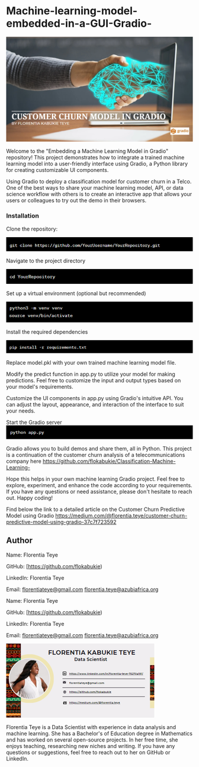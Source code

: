 # Machine-learning-model-embedded-in-a-GUI-Gradio-

![image](gradioposter.png)

Welcome to the "Embedding a Machine Learning Model in Gradio" repository! This project demonstrates how to integrate a trained machine learning model into a user-friendly interface using Gradio, a Python library for creating customizable UI components.

Using Gradio to deploy a classification model for customer churn in a Telco.
One of the best ways to share your machine learning model, API, or data science workflow with others is to create an interactive app that allows your users or colleagues to try out the demo in their browsers.

### **Installation**
Clone the repository:

![image](gradio1.png)

Navigate to the project directory

![image](gradio2.png)

Set up a virtual environment (optional but recommended)

![image](gradio3.png)

Install the required dependencies

![image](gradio4.png)

Replace model.pkl with your own trained machine learning model file.

Modify the predict function in app.py to utilize your model for making predictions. Feel free to customize the input and output types based on your model's requirements.

Customize the UI components in app.py using Gradio's intuitive API. You can adjust the layout, appearance, and interaction of the interface to suit your needs.

Start the Gradio server
![image](gradio5.png)


Gradio allows you to build demos and share them, all in Python.
This project is a continuation of the customer churn analysis of a telecommunications company here https://github.com/flokabukie/Classification-Machine-Learning-

Hope this helps in your own machine learning Gradio project. Feel free to explore, experiment, and enhance the code according to your requirements. If you have any questions or need assistance, please don't hesitate to reach out. Happy coding!

Find below the link to a detailed article on the Customer Churn Predictive Model using Gradio
https://medium.com/@florentia.teye/customer-churn-predictive-model-using-gradio-37c7f723592
 
 ## Author
 Name: Florentia Teye

GitHub: [https://github.com/flokabukie)

LinkedIn: Florentia Teye

Email: florentiateye@gmail.com florentia.teye@azubiafrica.org


 Name: Florentia Teye

GitHub: [https://github.com/flokabukie)

LinkedIn: Florentia Teye

Email: florentiateye@gmail.com florentia.teye@azubiafrica.org



 ![image](signature.png)


Florentia Teye is a Data Scientist with experience in data analysis and machine learning. She has a Bachelor's of Education degree in Mathematics and has worked on several open-source projects. In her free time, she enjoys teaching, researching new niches and writing. If you have any questions or suggestions, feel free to reach out to her on GitHub or LinkedIn.